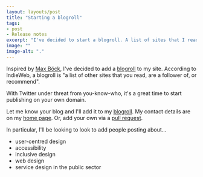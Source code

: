 ```yaml
---
layout: layouts/post
title: "Starting a blogroll"
tags:
- post
- Release notes
excerpt: "I've decided to start a blogroll. A list of sites that I read or recommend."
image: ""
image-alt: "."
---
```


Inspired by [Max Böck](https://mxb.dev/blogroll/), I've decided to add a [blogroll](/blogroll/) to my site. According to IndieWeb, a blogroll is "a list of other sites that you read, are a follower of, or recommend".

With Twitter under threat from you-know-who, it's a great time to start publishing on your own domain.

Let me know your blog and I'll add it to my [blogroll](/blogroll/). My contact details are on my [home page](/). Or, add your own via a [pull request](https://github.com/benjystanton/benjystanton.github.io/blob/main/src/blogroll.md).

In particular,  I'll be looking to look to add people posting about…

- user-centred design
- accessibility
- inclusive design
- web design
- service design in the public sector